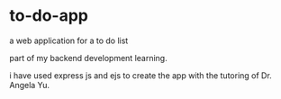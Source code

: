 # to-do-app
a web application for a to do list

part of my backend development learning.

i have used express js and ejs to create the app with the tutoring of Dr. Angela Yu.
